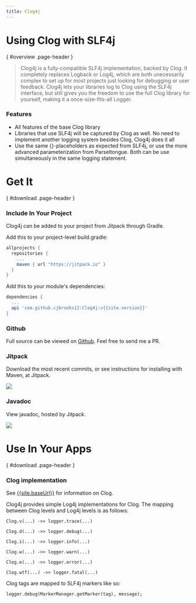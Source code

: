 ```yaml
---
title: Clog4j
---
```


# Using Clog with SLF4j
{ #overview .page-header }

> Clog4j is a fully-compatible SLF4j implementation, backed by Clog. It completely replaces Logback or Log4j, which are
> both unecessarily complex to set up for most projects just looking for debugging or user feedback. Clog4j lets your 
> libraries log to Clog using the SLF4j interface, but still gives you the freedom to use the full Clog library for 
> yourself, making it a once-size-fits-all Logger. 
  
### Features

- All features of the base Clog library
- Libraries that use SLF4j will be captured by Clog as well. No need to implement another logging system besides Clog, 
Clog4j does it all
- Use the same {}-placeholders as expected from SLF4j, or use the more advanced parameterization from Parseltongue. Both
can be use simultaneously in the same logging statement.

  
# Get It
{ #download .page-header }

### Include In Your Project

Clog4j can be added to your project from Jitpack through Gradle.

Add this to your project-level build.gradle:

```groovy
allprojects {
  repositories {
    ...
    maven { url "https://jitpack.io" }
  }
}
```  

Add this to your module's dependencies:

```groovy
dependencies {
  ...
  api 'com.github.cjbrooks12:Clog4j:v{{site.version}}'
}
```

### Github

Full source can be viewed on [Github](https://github.com/cjbrooks12/Clog4j). Feel free to send me a PR.

### Jitpack

Download the most recent commits, or see instructions for installing with Maven, at Jitpack.

[![](https://jitpack.io/v/JavaEden/Clog.svg)](https://jitpack.io/#JavaEden/Clog)
  
### Javadoc

View javadoc, hosted by Jitpack.

[![](https://jitpack.io/v/JavaEden/Clog.svg)](https://jitpack.io/com/github/cjbrooks12/Clog/v{{site.version}}/javadoc/)

# Use In Your Apps
{ #download .page-header }

### Clog implementation

See [{{site.baseUrl}}]({{site.baseUrl}}) for information on Clog.

Clog4j provides simple Log4j implementations for Clog. The mapping between Clog levels and Log4j levels is as follows:

`Clog.v(...) ->> logger.trace(...)`

`Clog.d(...) ->> logger.debug(...)`

`Clog.i(...) ->> logger.info(...)`

`Clog.w(...) ->> logger.warn(...)`

`Clog.e(...) ->> logger.error(...)`

`Clog.wtf(...) ->> logger.fatal(...)`

Clog tags are mapped to SLF4j markers like so:

`logger.debug(MarkerManager.getMarker(tag), message);`
